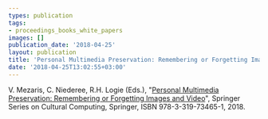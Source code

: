 ```yaml
---
types: publication
tags:
- proceedings_books_white_papers
images: []
publication_date: '2018-04-25'
layout: publication
title: 'Personal Multimedia Preservation: Remembering or Forgetting Images and Video'
date: '2018-04-25T13:02:55+03:00'
---
```

<p><span lang="EN-US">V. Mezaris, C. Niederee, R.H. Logie (Eds.), "<a href="https://www.springer.com/gp/book/9783319734644">Personal Multimedia Preservation: Remembering or Forgetting Images and Video</a>", Springer Series on Cultural Computing, Springer, ISBN 978-3-319-73465-1, 2018.</span></p>
